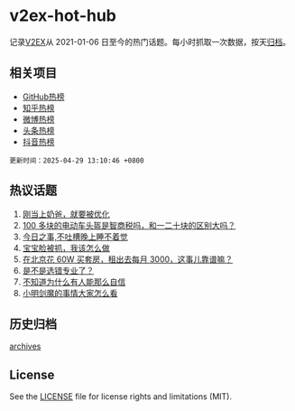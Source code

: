 # v2ex-hot-hub

 记录[V2EX](https://www.v2ex.com/)从 2021-01-06 日至今的热门话题。每小时抓取一次数据，按天[归档](archives)。
 
 ## 相关项目

- [GitHub热榜](https://github.com/snaildev/github-hot-hub)
- [知乎热榜](https://github.com/snaildev/zhihu-hot-hub)
- [微博热榜](https://github.com/snaildev/weibo-hot-hub)
- [头条热榜](https://github.com/snaildev/toutiao-hot-hub)
- [抖音热榜](https://github.com/snaildev/douyin-hot-hub)


 `更新时间：2025-04-29 13:10:46 +0800`

## 热议话题

1. [刚当上奶爸，就要被优化](https://www.v2ex.com/t/1128639)
1. [100 多块的电动车头盔是智商税吗，和一二十块的区别大吗？](https://www.v2ex.com/t/1128764)
1. [今日之事,不吐槽晚上睡不着觉](https://www.v2ex.com/t/1128760)
1. [宝宝脸被抓，我该怎么做](https://www.v2ex.com/t/1128798)
1. [在北京花 60W 买套房，租出去每月 3000，这事儿靠谱嘛？](https://www.v2ex.com/t/1128774)
1. [是不是选错专业了？](https://www.v2ex.com/t/1128794)
1. [不知道为什么有人能那么自信](https://www.v2ex.com/t/1128651)
1. [小明剑魔的事情大家怎么看](https://www.v2ex.com/t/1128773)

## 历史归档

[archives](archives)

## License

See the [LICENSE](LICENSE) file for license rights and limitations (MIT).
